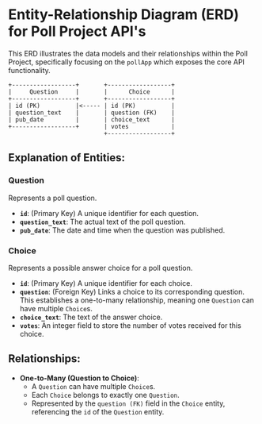 # Entity-Relationship Diagram (ERD) for Poll Project API's

This ERD illustrates the data models and their relationships within the Poll Project, specifically focusing on the `pollApp` which exposes the core API functionality.

```
+------------------+       +------------------+
|     Question     |       |      Choice      |
+------------------+       +------------------+
| id (PK)          |<----- | id (PK)          |
| question_text    |       | question (FK)    |
| pub_date         |       | choice_text      |
+------------------+       | votes            |
                           +------------------+
```

## Explanation of Entities:

### Question
Represents a poll question.

*   **`id`**: (Primary Key) A unique identifier for each question.
*   **`question_text`**: The actual text of the poll question.
*   **`pub_date`**: The date and time when the question was published.

### Choice
Represents a possible answer choice for a poll question.

*   **`id`**: (Primary Key) A unique identifier for each choice.
*   **`question`**: (Foreign Key) Links a choice to its corresponding question. This establishes a one-to-many relationship, meaning one `Question` can have multiple `Choice`s.
*   **`choice_text`**: The text of the answer choice.
*   **`votes`**: An integer field to store the number of votes received for this choice.

## Relationships:

*   **One-to-Many (Question to Choice)**:
    *   A `Question` can have multiple `Choice`s.
    *   Each `Choice` belongs to exactly one `Question`.
    *   Represented by the `question (FK)` field in the `Choice` entity, referencing the `id` of the `Question` entity.
